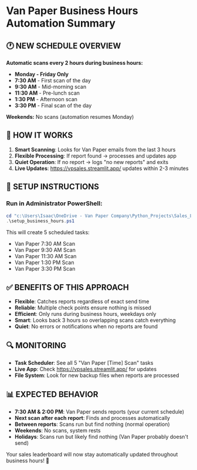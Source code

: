 # Van Paper Business Hours Automation Summary

## 🕐 NEW SCHEDULE OVERVIEW

**Automatic scans every 2 hours during business hours:**
- **Monday - Friday Only**
- **7:30 AM** - First scan of the day
- **9:30 AM** - Mid-morning scan  
- **11:30 AM** - Pre-lunch scan
- **1:30 PM** - Afternoon scan
- **3:30 PM** - Final scan of the day

**Weekends:** No scans (automation resumes Monday)

## 🎯 HOW IT WORKS

1. **Smart Scanning**: Looks for Van Paper emails from the last 3 hours
2. **Flexible Processing**: If report found → processes and updates app
3. **Quiet Operation**: If no report → logs "no new reports" and exits
4. **Live Updates**: https://vpsales.streamlit.app/ updates within 2-3 minutes

## 🚀 SETUP INSTRUCTIONS

### Run in Administrator PowerShell:
```powershell
cd "c:\Users\Isaac\OneDrive - Van Paper Company\Python_Projects\Sales_Leaderboard"
.\setup_business_hours.ps1
```

This will create 5 scheduled tasks:
- Van Paper 7:30 AM Scan
- Van Paper 9:30 AM Scan  
- Van Paper 11:30 AM Scan
- Van Paper 1:30 PM Scan
- Van Paper 3:30 PM Scan

## ✅ BENEFITS OF THIS APPROACH

- **Flexible**: Catches reports regardless of exact send time
- **Reliable**: Multiple check points ensure nothing is missed
- **Efficient**: Only runs during business hours, weekdays only
- **Smart**: Looks back 3 hours so overlapping scans catch everything
- **Quiet**: No errors or notifications when no reports are found

## 🔍 MONITORING

- **Task Scheduler**: See all 5 "Van Paper [Time] Scan" tasks
- **Live App**: Check https://vpsales.streamlit.app/ for updates
- **File System**: Look for new backup files when reports are processed

## 📊 EXPECTED BEHAVIOR

- **7:30 AM & 2:00 PM**: Van Paper sends reports (your current schedule)
- **Next scan after each report**: Finds and processes automatically
- **Between reports**: Scans run but find nothing (normal operation)
- **Weekends**: No scans, system rests
- **Holidays**: Scans run but likely find nothing (Van Paper probably doesn't send)

Your sales leaderboard will now stay automatically updated throughout business hours! 🎉
